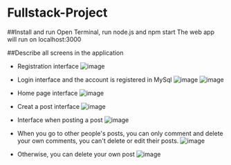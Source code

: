 # Fullstack-Project

##Install and run
Open Terminal, run node.js and npm start
The web app will run on localhost:3000

##Describe all screens in the application
- Registration interface
![image](https://user-images.githubusercontent.com/91676983/162398598-f66ff03e-44b8-4fbc-88ca-051d47ce0728.png)

- Login interface and the account is registered in MySql
![image](https://user-images.githubusercontent.com/91676983/162398842-d2e809f8-168f-4e73-9b74-dcf1839f62d4.png)
![image](https://user-images.githubusercontent.com/91676983/162399368-90527211-c8f3-4cf8-b3e6-959c864079bd.png)

- Home page interface 
![image](https://user-images.githubusercontent.com/91676983/162398976-bcdad797-b161-4c17-b084-65b148a3e336.png)

- Creat a post interface
![image](https://user-images.githubusercontent.com/91676983/162399553-ca7c752b-040d-47ea-89ce-8cc94a48315c.png)

- Interface when posting a post
![image](https://user-images.githubusercontent.com/91676983/162399707-c82e03e9-6e75-4039-a237-48a8f29785a2.png)

- When you go to other people's posts, you can only comment and delete your own comments, you can't delete or edit their posts.
![image](https://user-images.githubusercontent.com/91676983/162399933-f90d2cfa-6edc-4fd6-b3cc-32892682eeff.png)

- Otherwise, you can delete your own post
![image](https://user-images.githubusercontent.com/91676983/162400331-ec721d66-ca89-4e33-ac47-0ec097a7924c.png)
